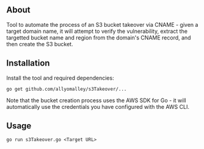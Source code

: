 ## About

Tool to automate the process of an S3 bucket takeover via CNAME - given a target domain name, it will attempt to verify the vulnerability, extract the targetted bucket name and region from the domain's CNAME record, and then create the S3 bucket. 

## Installation

Install the tool and required dependencies:

```
go get github.com/allyomalley/s3Takeover/...
```

Note that the bucket creation process uses the AWS SDK for Go - it will automatically use the credentials you have configured with the AWS CLI.

## Usage

```
go run s3Takeover.go <Target URL>
```
